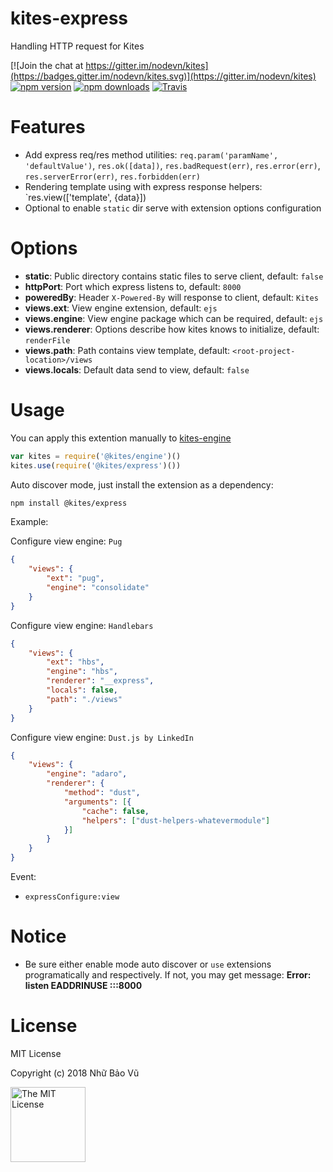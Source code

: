 # kites-express

Handling HTTP request for Kites

[![Join the chat at https://gitter.im/nodevn/kites](https://badges.gitter.im/nodevn/kites.svg)](https://gitter.im/nodevn/kites)
[![npm version](https://img.shields.io/npm/v/@kites/express.svg?style=flat)](https://www.npmjs.com/package/@kites/express)
[![npm downloads](https://img.shields.io/npm/dm/@kites/express.svg)](https://www.npmjs.com/package/@kites/express)
[![Travis](https://travis-ci.org/vunb/kites-express.svg?branch=stable)](https://travis-ci.org/vunb/kites-express)

Features
========

* Add express req/res method utilities: `req.param('paramName', 'defaultValue')`, `res.ok([data])`, `res.badRequest(err)`, `res.error(err)`, `res.serverError(err)`, `res.forbidden(err)`
* Rendering template using with express response helpers: `res.view(['template', {data}])
* Optional to enable `static` dir serve with extension options configuration

Options
=======

* **static**: Public directory contains static files to serve client, default: `false`
* **httpPort**: Port which express listens to, default: `8000`
* **poweredBy**: Header `X-Powered-By` will response to client, default: `Kites`
* **views.ext**: View engine extension, default: `ejs`
* **views.engine**: View engine package which can be required, default: `ejs`
* **views.renderer**: Options describe how kites knows to initialize, default: `renderFile`
* **views.path**: Path contains view template, default: `<root-project-location>/views`
* **views.locals**: Default data send to view, default: `false`

Usage
=====

You can apply this extention manually to [kites-engine](https://github.com/vunb/kites-engine)

```js
var kites = require('@kites/engine')()
kites.use(require('@kites/express')())
```

Auto discover mode, just install the extension as a dependency:

```bash
npm install @kites/express
```

Example:

Configure view engine: `Pug`

```json
{
    "views": {
        "ext": "pug",
        "engine": "consolidate"
    }
}
```

Configure view engine: `Handlebars`

```json
{
    "views": {
        "ext": "hbs",
        "engine": "hbs",
        "renderer": "__express",
        "locals": false,
        "path": "./views"
    }
}
```

Configure view engine: `Dust.js by LinkedIn`

```json
{
    "views": {
        "engine": "adaro",
        "renderer": {
            "method": "dust",
            "arguments": [{
                "cache": false,
                "helpers": ["dust-helpers-whatevermodule"]
            }]
        }
    }
}
```

Event:

* `expressConfigure:view`

Notice
======

* Be sure either enable mode auto discover or `use` extensions programatically and respectively. If not, you may get message: **Error: listen EADDRINUSE :::8000**

License
=======

MIT License

Copyright (c) 2018 Nhữ Bảo Vũ

<a rel="license" href="./LICENSE" target="_blank"><img alt="The MIT License" style="border-width:0;" width="120px" src="https://raw.githubusercontent.com/hsdt/styleguide/master/images/ossninja.svg?sanitize=true" /></a>